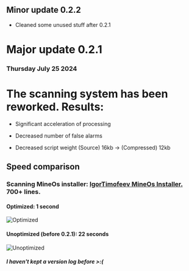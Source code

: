 
## Minor update 0.2.2

- Cleaned some unused stuff after 0.2.1

# Major update 0.2.1
### Thursday July 25 2024

# The scanning system has been reworked. Results:

- Significant acceleration of processing

- Decreased number of false alarms

- Decreased script weight (Source) 16kb -> (Compressed) 12kb
## Speed comparison

### Scanning MineOs installer: [IgorTimofeev MineOs Installer.](https://github.com/IgorTimofeev/MineOS/blob/master/Installer/Main.lua) 700+ lines.

#### Optimized: 1 second
![Optimized](https://i.imgur.com/1Pz8MhG.gif) 

#### Unoptimized (before 0.2.1): 22 seconds
![Unoptimized](https://imgur.com/Xpk6vgn)

##### I haven't kept a version log before >:( 
